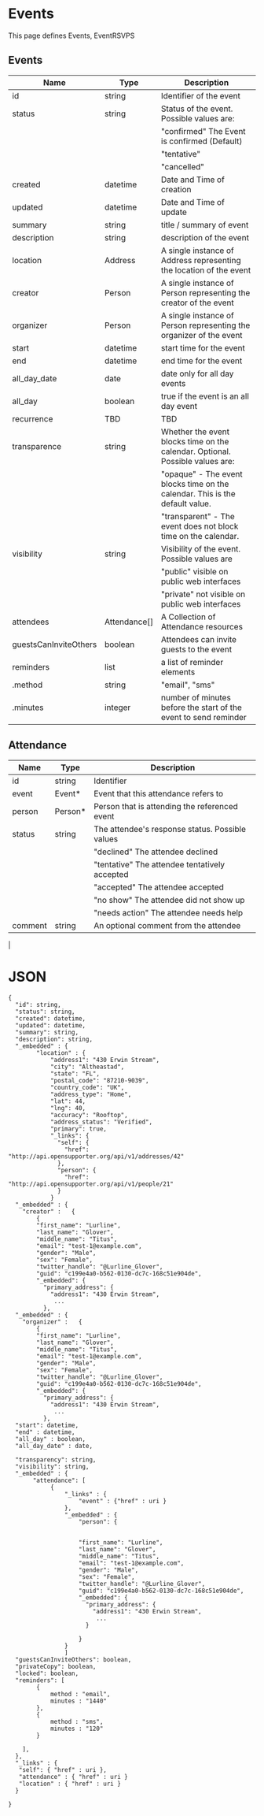 # Events

This page defines Events, EventRSVPS

## Events

| Name		| Type		| Description
|-----------|-----------|------------------
| id		| string	| Identifier of the event
| status	| string	| Status of the event.  Possible values are:
|			|			| "confirmed" The Event is confirmed (Default)
|			|			| "tentative"
|			|			| "cancelled"
| created	| datetime	| Date and Time of creation
| updated	| datetime	| Date and Time of update
| summary	| string	| title / summary of event
| description| string	| description of the event
| location	| Address	| A single instance of Address representing the location of the event
| creator	| Person	| A single instance of Person representing the creator of the event
| organizer | Person	| A single instance of Person representing the organizer of the event
| start		| datetime	| start time for the event
| end		| datetime	| end time for the event
| all_day_date| date	| date only for all day events
| all_day	| boolean	| true if the event is an all day event
| recurrence| TBD		| TBD
| transparence| string	| Whether the event blocks time on the calendar. Optional. Possible values are:
|			|			| "opaque" - The event blocks time on the calendar. This is the default value.
|			|			| "transparent" - The event does not block time on the calendar.
| visibility| string	| Visibility of the event.  Possible values are
|			|			| "public" visible on public web interfaces
|			|			| "private" not visible on public web interfaces
| attendees	| Attendance[]| A Collection of Attendance resources
| guestsCanInviteOthers | boolean | Attendees can invite guests to the event
| reminders | list		| a list of reminder elements
| .method	| string	| "email", "sms"
| .minutes	| integer	| number of minutes before the start of the event to send reminder

## Attendance

| Name		| Type		| Description
|-----------|-----------|------------------
| id		| string	| Identifier
| event		| Event*	| Event that this attendance refers to
| person	| Person*	| Person that is attending the referenced event
| status	| string	| The attendee's response status. Possible values
| 			|			| "declined" The attendee declined
|			|			| "tentative" The attendee tentatively accepted
|			|			| "accepted" The attendee accepted
|			|			| "no show" The attendee did not show up
|			|			| "needs action" The attendee needs help
| comment	| string	| An optional comment from the attendee
|

# JSON

	{
	  "id": string,
	  "status": string,
	  "created": datetime,
	  "updated": datetime,
	  "summary": string,
	  "description": string,
	  "_embedded" : {
			"location" : {
				"address1": "430 Erwin Stream",
	            "city": "Altheastad",
	            "state": "FL",
	            "postal_code": "87210-9039",
	            "country_code": "UK",
	            "address_type": "Home",
	            "lat": 44,
	            "lng": 40,
	            "accuracy": "Rooftop",
	            "address_status": "Verified",
	            "primary": true,
	            "_links": {
	              "self": {
	                "href": "http://api.opensupporter.org/api/v1/addresses/42"
	              },
	              "person": {
	                "href": "http://api.opensupporter.org/api/v1/people/21"
	              }
	            }
	  "_embedded" : {
		"creator" :   {
            {
	        "first_name": "Lurline",
	        "last_name": "Glover",
	        "middle_name": "Titus",
	        "email": "test-1@example.com",
	        "gender": "Male",
	        "sex": "Female",
	        "twitter_handle": "@Lurline_Glover",
	        "guid": "c199e4a0-b562-0130-dc7c-168c51e904de",
	        "_embedded": {
	          "primary_address": {
	            "address1": "430 Erwin Stream",
	             ...
	          },
      "_embedded" : {
		"organizer" :   {
            {
	        "first_name": "Lurline",
	        "last_name": "Glover",
	        "middle_name": "Titus",
	        "email": "test-1@example.com",
	        "gender": "Male",
	        "sex": "Female",
	        "twitter_handle": "@Lurline_Glover",
	        "guid": "c199e4a0-b562-0130-dc7c-168c51e904de",
	        "_embedded": {
	          "primary_address": {
	            "address1": "430 Erwin Stream",
	             ...
	          },
	  "start": datetime,
	  "end" : datetime,
      "all_day" : boolean,
      "all_day_date" : date,

	  "transparency": string,
	  "visibility": string,
	  "_embedded" : {
	       "attendance": [
                {
					"_links" : { 
						"event" : {"href" : uri }
					},
					"_embedded" : {
						"person": {
							
			            
				        "first_name": "Lurline",
				        "last_name": "Glover",
				        "middle_name": "Titus",
				        "email": "test-1@example.com",
				        "gender": "Male",
				        "sex": "Female",
				        "twitter_handle": "@Lurline_Glover",
				        "guid": "c199e4a0-b562-0130-dc7c-168c51e904de",
				        "_embedded": {
				          "primary_address": {
				            "address1": "430 Erwin Stream",
				             ...
				          }
		        
              			}
					}
					]
	  "guestsCanInviteOthers": boolean,
	  "privateCopy": boolean,
	  "locked": boolean,
	  "reminders": [
			{
				method : "email",
				minutes : "1440"
	        },
			{
				method : "sms",
				minutes : "120"
	        }

	    ],
	  },
	  "_links" : {
       "self": { "href" : uri },
       "attendance" : { "href" : uri }
       "location" : { "href" : uri } 
      }

	}
	

